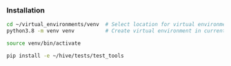 ### Installation

```bash
cd ~/virtual_environments/venv  # Select location for virtual environment
python3.8 -m venv venv          # Create virtual environment in current directory
```

```bash
source venv/bin/activate
```

```bash
pip install -e ~/hive/tests/test_tools
```
